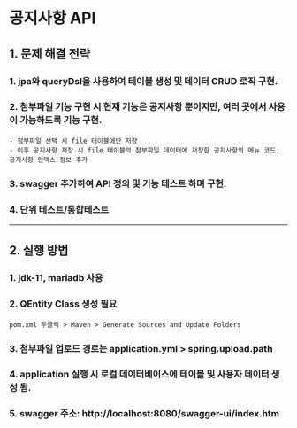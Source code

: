 # 공지사항 API

## 1. 문제 해결 전략
### 1. jpa와 queryDsl을 사용하여 테이블 생성 및 데이터 CRUD 로직 구현.
### 2. 첨부파일 기능 구현 시 현재 기능은 공지사항 뿐이지만, 여러 곳에서 사용이 가능하도록 기능 구현.
````
- 첨부파일 선택 시 file 테이블에만 저장
- 이후 공지사항 저장 시 file 테이블의 첨부파일 데이터에 저장한 공지사항의 메뉴 코드, 공지사항 인덱스 정보 추가
````
### 3. swagger  추가하여 API 정의 및 기능 테스트 하며 구현.
### 4. 단위 테스트/통합테스트

----

## 2. 실행 방법
### 1. jdk-11, mariadb 사용
### 2. QEntity Class 생성 필요
````
pom.xml 우클릭 > Maven > Generate Sources and Update Folders
````
### 3. 첨부파일 업로드 경로는 application.yml > spring.upload.path
### 4. application 실행 시 로컬 데이터베이스에 테이블 및 사용자 데이터 생성 됨.
### 5. swagger 주소: http://localhost:8080/swagger-ui/index.htm